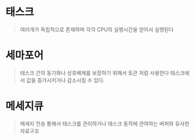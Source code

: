 # 태스크

>여러개가 독립적으로 존재하며 각각 CPU의 실행시간을 얻어서 실행된다


# 세마포어

> 태스크 간의 동기화나 상호배제를 보장하기 위해서 토큰 처럼 사용한다
> 태스크에서 값을 증가시키거나 감소시킬 수 있다.

# 메세지큐

> 메세지 전송 통해서 태스크를 관리하거나 태스크 동작에 관여하는 버퍼와 유사한 자료구조